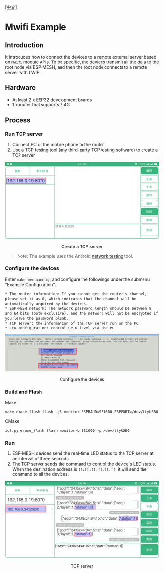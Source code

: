 [[中文]](./README_cn.md)

# Mwifi Example

## Introduction

It introduces how to connect the devices to a remote external server based on `Mwifi` module APIs. To be specific, the devices transmit all the data to the root node via ESP-MESH, and then the root node connects to a remote server with LWIP.

## Hardware

* At least 2 x ESP32 development boards
* 1 x router that supports 2.4G

## Process

### Run TCP server

1. Connect PC or the mobile phone to the router
2. Use a TCP testing tool (any third-party TCP testing software) to create a TCP server

<div align=center>
<img src="tcp_server_create.png"  width="800">
<p> Create a TCP server </p>
</div>

> Note: The example uses the Android [network testing](https://a.app.qq.com/o/simple.jsp?pkgname=mellow.cyan.nettool) tool.

### Configure the devices

Enter `make menuconfig`, and configure the followings under the submenu "Example Configuration".

	* The router information: If you cannot get the router's channel, please set it as 0, which indicates that the channel will be automatically acquired by the devices.
	* ESP-MESH network: The network password length should be between 8 and 64 bits (both exclusive), and the network will not be encrypted if you leave the password blank.
	* TCP server: the information of the TCP server run on the PC
	* LED configuration: control GPIO level via the PC

<div align=center>
<img src="device_config.png"  width="800">
<p> Configure the devices </p>
</div>

### Build and Flash

Make:
```shell
make erase_flash flash -j5 monitor ESPBAUD=921600 ESPPORT=/dev/ttyUSB0
```

CMake:
```shell
idf.py erase_flash flash monitor-b 921600 -p /dev/ttyUSB0
```

### Run

1. ESP-MESH devices send the real-time LED status to the TCP server at an interval of three seconds
2. The TCP server sends the command to control the device's LED status. When the destination address is `ff:ff:ff:ff:ff:ff`, it will send the command to all the devices.

<div align=center>
<img src="tcp_server_send.png"  width="800">
<p> TCP server </p>
</div>